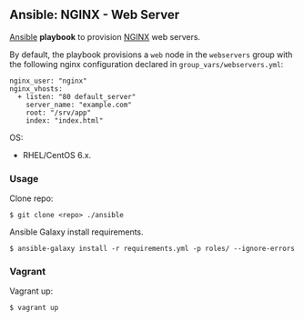 ## Ansible: NGINX - Web Server

[Ansible](http://www.ansible.com/) **playbook** to provision [NGINX](https://www.nginx.com/) web servers.

By default, the playbook provisions a `web` node in the `webservers` group with the following nginx configuration declared in `group_vars/webservers.yml`:

    nginx_user: "nginx"
    nginx_vhosts:
      + listen: "80 default_server"
        server_name: "example.com"
        root: "/srv/app"
        index: "index.html"

OS:
- RHEL/CentOS 6.x.

### Usage

Clone repo:
    
    $ git clone <repo> ./ansible

Ansible Galaxy install requirements.

    $ ansible-galaxy install -r requirements.yml -p roles/ --ignore-errors

### Vagrant

Vagrant up:

    $ vagrant up
